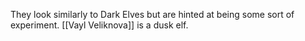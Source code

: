 They look similarly to Dark Elves but are hinted at being some sort of experiment. [[Vayl Veliknova]] is a dusk elf.